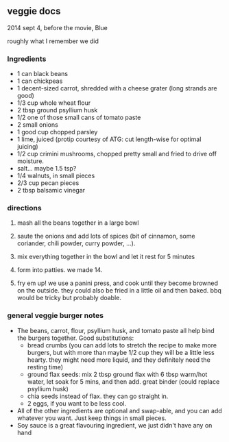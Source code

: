 veggie docs 
-----------

2014 sept 4, before the movie, Blue

roughly what I remember we did


### Ingredients

 * 1 can black beans
 * 1 can chickpeas
 * 1 decent-sized carrot, shredded with a cheese grater (long strands are good)
 * 1/3 cup whole wheat flour
 * 2 tbsp ground psyllium husk
 * 1/2 one of those small cans of tomato paste
 * 2 small onions
 * 1 good cup chopped parsley
 * 1 lime, juiced (protip courtesy of ATG: cut length-wise for optimal juicing)
 * 1/2 cup crimini mushrooms, chopped pretty small and fried to drive off moisture.
 * salt... maybe 1.5 tsp?
 * 1/4 walnuts, in small pieces
 * 2/3 cup pecan pieces
 * 2 tbsp balsamic vinegar


### directions

1. mash all the beans together in a large bowl

2. saute the onions and add lots of spices (bit of cinnamon, some coriander, chili powder, curry powder, ...).

3. mix everything together in the bowl and let it rest for 5 minutes

4. form into patties. we made 14.

5. fry em up! we use a panini press, and cook until they become browned on the outside. they could also be fried in a little oil and then baked. bbq would be tricky but probably doable.


### general veggie burger notes

 * The beans, carrot, flour, psyllium husk, and tomato paste all help bind the burgers together. Good substitutions:
    - bread crumbs (you can add lots to stretch the recipe to make more burgers, but with more than maybe 1/2 cup they will be a little less hearty. they might need more liquid, and they definitely need the resting time)
    - ground flax seeds: mix 2 tbsp ground flax with 6 tbsp warm/hot water, let soak for 5 mins, and then add. great binder (could replace psyllium husk)
    - chia seeds instead of flax. they can go straight in.
    - 2 eggs, if you want to be less cool.
 * All of the other ingredients are optional and swap-able, and you can add whatever you want. Just keep things in small pieces.
 * Soy sauce is a great flavouring ingredient, we just didn't have any on hand
